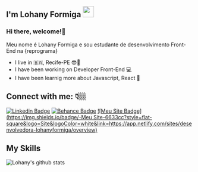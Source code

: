 
## I'm Lohany Formiga <img src="https://github.com/TheDudeThatCode/TheDudeThatCode/blob/master/Assets/Mario_Hello_Big.gif" width="30px">
### Hi there, welcome!👋
Meu nome é Lohany Formiga e sou estudante de desenvolvimento Front-End na {reprograma}
- I live in :brazil:, Recife-PE :sunglasses::sunrise:
- I have been working on Developer Front-End :computer:
- I have been learnig more about Javascript, React :sparkling_heart:

## Connect with me: 👇🏼
 
[![Linkedin Badge](https://img.shields.io/badge/-lohanyformiga-6633cc?style=flat-square&logo=Linkedin&logoColor=white&link=https://www.linkedin.com/in/lohanyformiga/)](https://www.linkedin.com/in/lohanyformiga/) 
[![Behance Badge](https://img.shields.io/badge/-lohany.formiga@hotmail.com-6633cc?style=flat-square&logo=Gmail&logoColor=white&link=mailto:lohany.formiga@hotmail.com)](mailto:lohany.formiga@hotmail.com)
[![Meu Site Badge](https://img.shields.io/badge/-Meu Site-6633cc?style=flat-square&logo=Site&logoColor=white&link=https://app.netlify.com/sites/desenvolvedora-lohanyformiga/overview)](https://app.netlify.com/sites/desenvolvedora-lohanyformiga/overview) 


## My Skills



![Lohany's github stats](https://github-readme-stats.vercel.app/api?username=lohanyformiga&show_icons=true&count_private=true&theme=radical)



<!--
**lohanyformiga** is a ✨ _special_ ✨ repository because its `README.md` (this file) appears on your GitHub profile.

Here are some ideas to get you started:

- 🔭 I’m currently working on ...
- 🌱 I’m currently learning ...
- 👯 I’m looking to collaborate on ...
- 🤔 I’m looking for help with ...
- 💬 Ask me about ...
- 📫 How to reach me: ...
- 😄 Pronouns: ...
- ⚡ Fun fact: ...
-->
